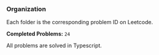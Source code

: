### Organization

Each folder is the corresponding problem ID on Leetcode.

**Completed Problems:** `24`

All problems are solved in Typescript.
